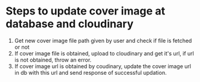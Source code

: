 # Steps to update cover image at database and cloudinary



1. Get new cover image file path given by user and check if file is fetched or not
2. If cover image file is obtained, upload to cloudinary and get it's url, if url is not obtained, throw an error.
3. If cover image url is obtained by coudinary, update the cover image url in db with this url and send response of successful updation.
